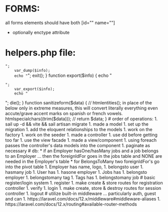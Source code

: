 # FORMS:

all forms elements should have both [id="" name=""]  
* optionally enctype attribute


# helpers.php file:

<?php

function dump($info)
{
	echo "<pre class='printr'><code>";
	var_dump($info);
	echo "</code></pre>";
	exit();
}

function export($info)
{
	echo "<pre class='printr'><code>";
	var_export($info);
	echo "</code></pre>";
	die();
}

function sanitizeform($data)
{
// htmlentities(); in place of the below only in extreme measures, this will convert literally everything even accute/grave accent marks on spanish or french vowels.

	htmlspecialchars((trim($data)));
	// return $data;
}


# order of operations:

1. sail up -d && vite && sail artisan migrate
1. made a model
    1. set up the migration
    1. add the eloquent relationships to the models
    1. work on the factory
    1. work on the seeder
1. made a controller
    1. use dd before getting too far
    1. use the view facade
1. made a  view/component
    1. using foreach passes the controller's data models into the component
    1. paginate as necessary


# db:

* if an Employer hasOne/hasMany jobs and a job belongs to an Employer ... then the foreignIdFor goes in the jobs table and NONE are needed in the Employer's table
* for BelongsToMany two foreignIdFor's go into the pivot table

1. Employer has name, logo, 
    1. belongsto user
    1. hasmany job
1. User has
    1. hasone employer
1. Jobs has
    1. belongsto employer
	1. belongstomany tag
1. Tags has
    1. belongstomany job



# basic register/login system

1. register
    1. make create & store routes for registration controller
1. verify
1. login
    1. make create, store & destroy routes for session controller 
1. logout

# utilize built-in middleware ... particularly auth, guest and can

1. https://laravel.com/docs/12.x/middleware#middleware-aliases
1. https://laravel.com/docs/12.x/routing#available-router-methods



